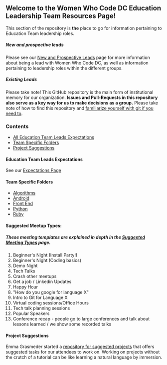 ## Welcome to the Women Who Code DC **Education Leadership Team Resources** Page!

This section of the repository is **the** place to go for information pertaining to Education Team leadership roles. 

##### New and prospective leads
Please see our [New and Prospective Leads](https://github.com/womenwhocodedc/organization/blob/master/leadership-resources/becoming_a_leader.md) page for more information about being a lead with Women Who Code DC, as well as information pertaining to leadership roles within the different groups.

##### Existing Leads
Please take note! This GitHub repository is the main form of institutional memory for our organization. **Issues and Pull-Requests in this repository also serve as a key way for us to make decisions as a group.** Please take note of how to find this repository and [familiarize yourself with git if you need to]().

### Contents
- [All Education Team Leads Expectations]()
- [Team Specific Folders]()
- [Project Suggestions]()


#### Education Team Leads Expectations
See our [Expectations Page](https://github.com/womenwhocodedc/organization/blob/master/leadership-resources/Education/requirements_and_expectations.md)

#### Team Specific Folders
- [Algorithms]()
- [Android]()
- [Front End]()
- [Python]()
- [Ruby]()

#### Suggested Meetup Types:
##### These meeting templates are explained in depth in the [Suggested Meeting Types]() page.
1. Beginner's Night (Install Party!)
2. Beginner's Night (Coding basics)
2. Demo Night
3. Tech Talks
4. Crash other meetups
5. Get a job / Linkedin Updates
6. Happy Hour
7. "How do you google for language X"
8. Intro to Git for Language X
9. Virtual coding sessions/Office Hours
10. Tech talk planning sessions
11. Popular Speakers
12. Conference recap - people go to large conferences and talk about lessons learned / we show some recorded talks

#### Project Suggestions
Emma Grasmeder started a [repository for suggested projects](github.com/emmagras/wwc-mini-projects) that offers suggested tasks for our attendees to work on. Working on projects without the crutch of a tutorial can be like learning a natural language by immersion.  





